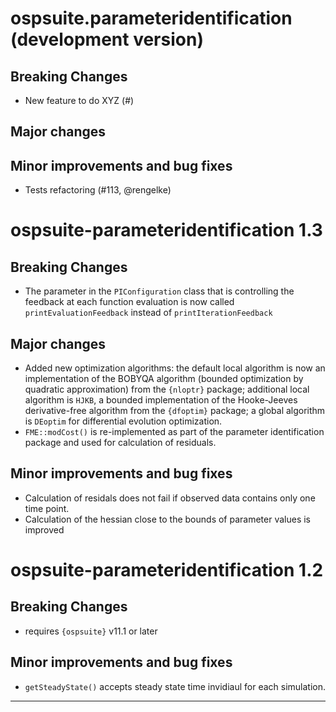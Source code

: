 # ospsuite.parameteridentification (development version)

## Breaking Changes

- New feature to do XYZ (#)

## Major changes

## Minor improvements and bug fixes

- Tests refactoring (#113, @rengelke)

# ospsuite-parameteridentification 1.3

## Breaking Changes
- The parameter in the `PIConfiguration` class that is controlling the feedback at each function evaluation is now called `printEvaluationFeedback` instead of `printIterationFeedback`

## Major changes

- Added new optimization algorithms: the default local algorithm is now an implementation of the BOBYQA algorithm (bounded optimization by quadratic approximation) from the `{nloptr}` package; additional local algorithm is `HJKB`, a bounded implementation of the Hooke-Jeeves derivative-free algorithm from the `{dfoptim}` package; a global algorithm is `DEoptim` for differential evolution optimization.
- `FME::modCost()` is re-implemented as part of the parameter identification 
package and used for calculation of residuals.


## Minor improvements and bug fixes
- Calculation of residals does not fail if observed data contains only one 
time point.
- Calculation of the hessian close to the bounds of parameter values is improved


# ospsuite-parameteridentification 1.2

## Breaking Changes
- requires `{ospsuite}` v11.1 or later

## Minor improvements and bug fixes
- `getSteadyState()` accepts steady state time invidiaul for each simulation.

------

